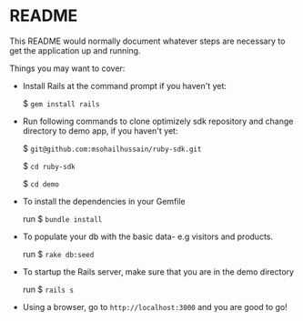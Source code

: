 # README

This README would normally document whatever steps are necessary to get the
application up and running.

Things you may want to cover:

* Install Rails at the command prompt if you haven't yet:

    $ `gem install rails`

* Run following commands to clone optimizely sdk repository and change directory to demo app, if you haven't yet:
  
    $ `git@github.com:msohailhussain/ruby-sdk.git`
    
    $ `cd ruby-sdk`
    
    $ `cd demo`

* To install the dependencies in your Gemfile 

    run $ `bundle install`

* To populate your db with the basic data- e.g visitors and products.

    run $ `rake db:seed` 

* To startup the Rails server, make sure that you are in the demo directory

    run $ `rails s`

* Using a browser, go to `http://localhost:3000` and you are good to go!
